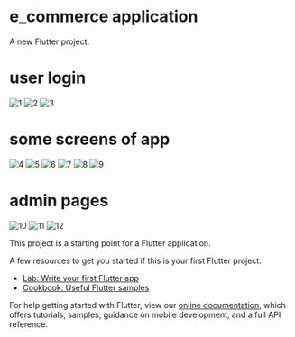 # e_commerce application

A new Flutter project.

# user login
![1](https://user-images.githubusercontent.com/20237235/88401494-1d7c6180-cdca-11ea-92c9-1cc3f472c209.png)
![2](https://user-images.githubusercontent.com/20237235/88401499-1f462500-cdca-11ea-8057-17bb93590826.png)
![3](https://user-images.githubusercontent.com/20237235/88401501-1f462500-cdca-11ea-8181-ac67e7794ed7.png)

# some screens of app
![4](https://user-images.githubusercontent.com/20237235/88401503-1fdebb80-cdca-11ea-83ca-2fbebd0c0ce2.png)
![5](https://user-images.githubusercontent.com/20237235/88401515-23724280-cdca-11ea-9e52-073ddb6c82b2.png)
![6](https://user-images.githubusercontent.com/20237235/88401523-266d3300-cdca-11ea-988d-7481391da7c9.png)
![7](https://user-images.githubusercontent.com/20237235/88401527-2836f680-cdca-11ea-8c4d-08c8e5b0ee31.png)
![8](https://user-images.githubusercontent.com/20237235/88401530-29682380-cdca-11ea-855e-faf04ccfc1a3.png)
![9](https://user-images.githubusercontent.com/20237235/88401535-2a00ba00-cdca-11ea-8131-daa7a541c4f5.png)

# admin pages
![10](https://user-images.githubusercontent.com/20237235/88401540-2a995080-cdca-11ea-8757-1244781b7703.png)
![11](https://user-images.githubusercontent.com/20237235/88401544-2b31e700-cdca-11ea-8d74-e1d58c88d51c.png)
![12](https://user-images.githubusercontent.com/20237235/88401545-2b31e700-cdca-11ea-8642-a6a160f145b9.png)




This project is a starting point for a Flutter application.

A few resources to get you started if this is your first Flutter project:

- [Lab: Write your first Flutter app](https://flutter.dev/docs/get-started/codelab)
- [Cookbook: Useful Flutter samples](https://flutter.dev/docs/cookbook)

For help getting started with Flutter, view our
[online documentation](https://flutter.dev/docs), which offers tutorials,
samples, guidance on mobile development, and a full API reference.
